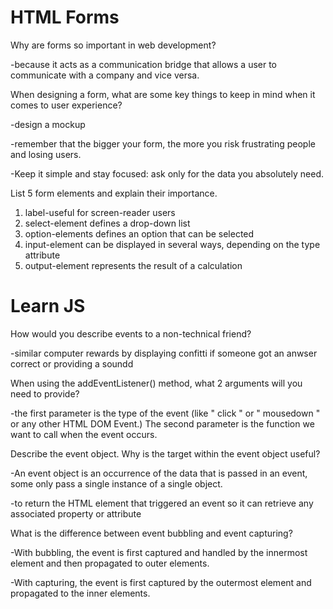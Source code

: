 # HTML Forms

Why are forms so important in web development?

-because it acts as a communication bridge that allows a user to communicate with a company and vice versa.

When designing a form, what are some key things to keep in mind when it comes to user experience?

-design a mockup

-remember that the bigger your form, the more you risk frustrating people and losing users.

-Keep it simple and stay focused: ask only for the data you absolutely need.

List 5 form elements and explain their importance.

1. label-useful for screen-reader users
2. select-element defines a drop-down list
3. option-elements defines an option that can be selected
4. input-element can be displayed in several ways, depending on the type attribute
5. output-element represents the result of a calculation

# Learn JS


How would you describe events to a non-technical friend?

-similar computer rewards by displaying confitti if someone got an anwser correct or providing a soundd

When using the addEventListener() method, what 2 arguments will you need to provide?

-the first parameter is the type of the event (like " click " or " mousedown " or any other HTML DOM Event.) The second parameter is the function we want to call when the event occurs.

Describe the event object. Why is the target within the event object useful?

-An event object is an occurrence of the data that is passed in an event, some only pass a single instance of a single object. 

-to return the HTML element that triggered an event so it can retrieve any associated property or attribute

What is the difference between event bubbling and event capturing?

-With bubbling, the event is first captured and handled by the innermost element and then propagated to outer elements. 

-With capturing, the event is first captured by the outermost element and propagated to the inner elements.
